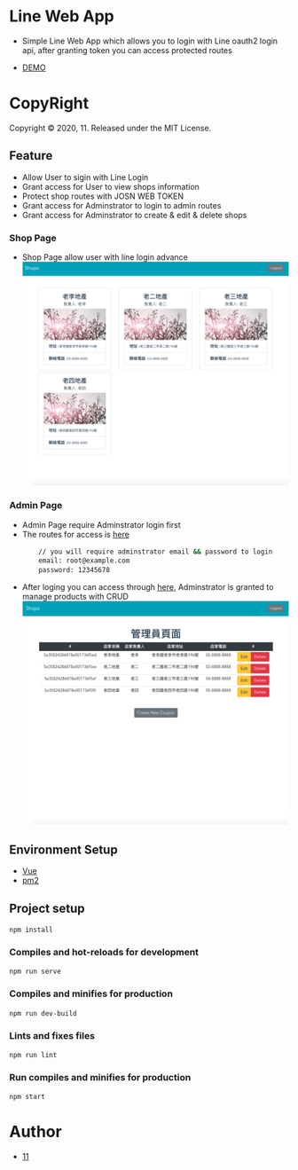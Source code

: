 # Line Web App

- Simple Line Web App which allows you to login with Line oauth2 login api, after granting token you can access protected routes

- [DEMO](https://sheltered-brushlands-27967.herokuapp.com)


# CopyRight
Copyright © 2020, 11. Released under the MIT License.

## Feature

- Allow User to sigin with Line Login
- Grant access for User to view shops information
- Protect shop routes with JOSN WEB TOKEN
- Grant access for Adminstrator to login to admin routes
- Grant access for Adminstrator to create & edit & delete shops


### Shop Page
- Shop Page allow user with line login advance
![image](https://github.com/libterty/Line-App-Web/blob/master/src/assets/ShopShop.png)

### Admin Page
- Admin Page require Adminstrator login first
- The routes for access is [here](https://sheltered-brushlands-27967.herokuapp.com/signin)
    ```bash
        // you will require adminstrator email && password to login 
        email: root@example.com
        password: 12345678
    ```
- After loging you can access through [here](https://sheltered-brushlands-27967.herokuapp.com/admin/shops), Adminstrator is granted to manage products with CRUD
![image](https://github.com/libterty/Line-App-Web/blob/master/src/assets/ShopCMS.png)

## Environment Setup

- [Vue](https://cli.vuejs.org/zh/guide/)
- [pm2](https://pm2.io)

## Project setup
```
npm install
```

### Compiles and hot-reloads for development
```
npm run serve
```

### Compiles and minifies for production
```
npm run dev-build
```

### Lints and fixes files
```
npm run lint
```

### Run compiles and minifies for production
```
npm start
```

# Author
- [11](https://github.com/libterty)

